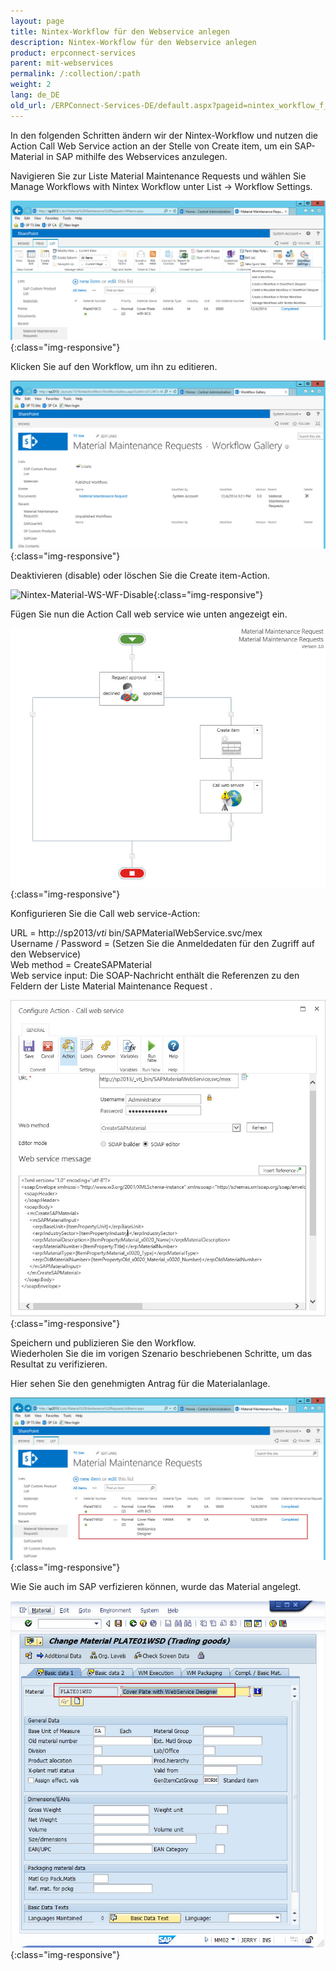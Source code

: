 ```yaml
---
layout: page
title: Nintex-Workflow für den Webservice anlegen
description: Nintex-Workflow für den Webservice anlegen
product: erpconnect-services
parent: mit-webservices
permalink: /:collection/:path
weight: 2
lang: de_DE
old_url: /ERPConnect-Services-DE/default.aspx?pageid=nintex_workflow_f_r_den_webservice_anlegen
---
```


In den folgenden Schritten ändern wir der Nintex-Workflow und nutzen die Action Call Web Service action an der Stelle von Create item, um ein SAP-Material in SAP mithilfe des Webservices anzulegen.

Navigieren Sie zur Liste Material Maintenance Requests und wählen Sie Manage Workflows with Nintex Workflow unter List -> Workflow Settings.

![Nintex-Material-WS-WF-Manage](/img/content/Nintex-Material-WS-WF-Manage.jpg){:class="img-responsive"}

Klicken Sie auf den Workflow, um ihn zu editieren.  

![Nintex-Material-WS-WF-List](/img/content/Nintex-Material-WS-WF-List.jpg){:class="img-responsive"}

Deaktivieren (disable) oder löschen Sie die Create item-Action. 

![Nintex-Material-WS-WF-Disable](/img/content/Nintex-Material-WS-WF-Disable.png){:class="img-responsive"}

Fügen Sie nun die Action Call web service wie unten angezeigt ein.

![Nintex-Material-WS-WF-WSAction-1](/img/content/Nintex-Material-WS-WF-WSAction-1.jpg){:class="img-responsive"}

Konfigurieren Sie die Call web service-Action:

URL = http://sp2013/_vti_ bin/SAPMaterialWebService.svc/mex<br>
Username / Password = (Setzen Sie die Anmeldedaten für den Zugriff auf den Webservice)<br>
Web method = CreateSAPMaterial<br>
Web service input:  Die SOAP-Nachricht enthält die Referenzen zu den Feldern der Liste Material Maintenance Request .

![Nintex-Material-WS-WF-WSAction-2](/img/content/Nintex-Material-WS-WF-WSAction-2.jpg){:class="img-responsive"}

Speichern und publizieren Sie den Workflow.<br>
Wiederholen Sie die im vorigen Szenario beschriebenen Schritte, um das Resultat zu verifizieren. 

Hier sehen Sie den genehmigten Antrag für die Materialanlage.

![Nintex-Material-WS-Request-Completed](/img/content/Nintex-Material-WS-Request-Completed.jpg){:class="img-responsive"}

Wie Sie auch im SAP verfizieren können, wurde das Material angelegt.

![Nintex-Material-WS-SAP](/img/content/Nintex-Material-WS-SAP.jpg){:class="img-responsive"}
